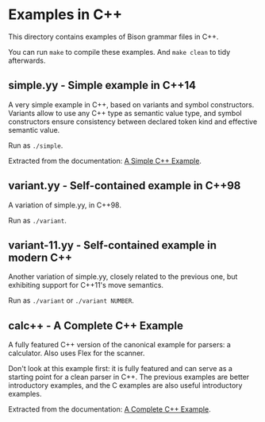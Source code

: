# Examples in C++

This directory contains examples of Bison grammar files in C++.

You can run `make` to compile these examples.  And `make clean` to tidy
afterwards.

## simple.yy - Simple example in C++14
A very simple example in C++, based on variants and symbol constructors.
Variants allow to use any C++ type as semantic value type, and symbol
constructors ensure consistency between declared token kind and effective
semantic value.

Run as `./simple`.

Extracted from the documentation: [A Simple C++
Example](https://www.gnu.org/software/bison/manual/html_node/A-Simple-C_002b_002b-Example.html).

## variant.yy - Self-contained example in C++98
A variation of simple.yy, in C++98.

Run as `./variant`.

## variant-11.yy - Self-contained example in modern C++
Another variation of simple.yy, closely related to the previous one, but
exhibiting support for C++11's move semantics.

Run as `./variant` or `./variant NUMBER`.

## calc++ - A Complete C++ Example
A fully featured C++ version of the canonical example for parsers: a
calculator.  Also uses Flex for the scanner.

Don't look at this example first: it is fully featured and can serve as a
starting point for a clean parser in C++.  The previous examples are better
introductory examples, and the C examples are also useful introductory
examples.

Extracted from the documentation: [A Complete C++
Example](https://www.gnu.org/software/bison/manual/html_node/A-Complete-C_002b_002b-Example.html).

<!---

Local Variables:
fill-column: 76
ispell-dictionary: "american"
End:

Copyright (C) 2018-2021 Free Software Foundation, Inc.

Permission is granted to copy, distribute and/or modify this document
under the terms of the GNU Free Documentation License, Version 1.3 or
any later version published by the Free Software Foundation; with no
Invariant Sections, with no Front-Cover Texts, and with no Back-Cover
Texts.  A copy of the license is included in the "GNU Free
Documentation License" file as part of this distribution.

LocalWords:  mfcalc calc parsers yy ispell american
--->
